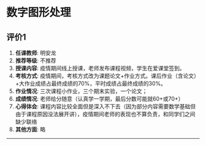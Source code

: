 # 数字图形处理

## 评价1

1. **任课教师**: 明安龙
2. **推荐等级**: 不推荐
3. **授课内容**: 疫情期间线上授课，老师发布课程视频，学生在爱课堂签到。
4. **考核方式**: 疫情期间，考核方式改为课题论文+作业方式。课后作业（含论文）+大作业成绩占最终成绩的70%，平时成绩占最终成绩的30%。
5. **作业情况**: 三次课程小作业，三个期末实验，一个论文；
6. **成绩情况**: 老师给分随意（认真学一学期，最后分数可能就60+或70+）
7. **心得体会**: 课程内容比较全面但是深入不下去（因为部分内容需要数学基础但由于课程原因没法展开讲），疫情期间老师的表现也不算负责，和同学们之间缺少联络
8. **其他方面**: 略

---
